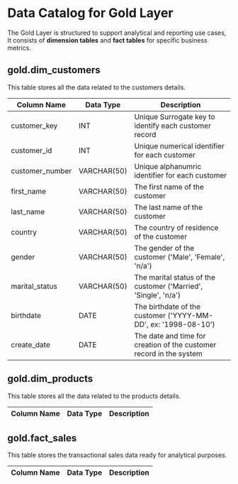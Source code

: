# Data Catalog for Gold Layer
The Gold Layer is structured to support analytical and reporting use cases, It consists of **dimension tables** and **fact tables** for specific business metrics.

## **gold.dim_customers**
This table stores all the data related to the customers details.

| Column Name     | Data Type   | Description                                                                  |
|-----------------|-------------|------------------------------------------------------------------------------|
| customer_key    | INT         | Unique Surrogate key to identify each customer record                        |
| customer_id     | INT         | Unique numerical identifier for each customer                                |
| customer_number | VARCHAR(50) | Unique alphanumric identifier for each customer                              |
| first_name      | VARCHAR(50) | The first name of the customer                                               |
| last_name       | VARCHAR(50) | The last name of the customer                                                |
| country         | VARCHAR(50) | The country of residence of the customer                                     |
| gender          | VARCHAR(50) | The gender of the customer ('Male', 'Female', 'n/a')                         |
| marital_status  | VARCHAR(50) | The marital status of the customer ('Married', 'Single', 'n/a')              |
| birthdate       | DATE        | The birthdate of the customer ('YYYY-MM-DD', ex: '1998-08-10')               |
| create_date     | DATE        | The date and time for creation of the customer record in the system          |

## **gold.dim_products**
This table stores all the data related to the products details.

| Column Name     | Data Type   | Description                                                                  |
|-----------------|-------------|------------------------------------------------------------------------------|


## **gold.fact_sales**
This table stores the  transactional sales data ready for analytical purposes.

| Column Name     | Data Type   | Description                                                                  |
|-----------------|-------------|------------------------------------------------------------------------------|


